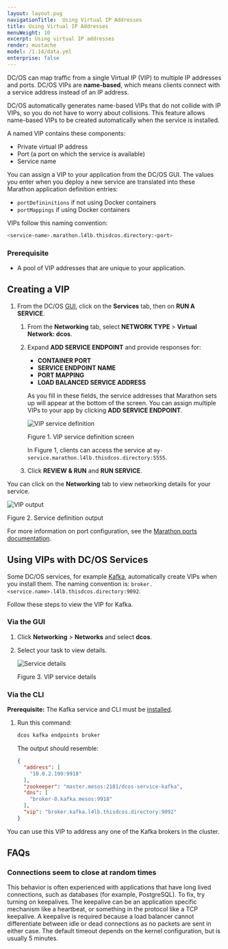 ```yaml
---
layout: layout.pug
navigationTitle:  Using Virtual IP Addresses
title: Using Virtual IP Addresses
menuWeight: 10
excerpt: Using virtual IP addresses
render: mustache
model: /1.14/data.yml
enterprise: false
---
```




DC/OS can map traffic from a single Virtual IP (VIP) to multiple IP addresses and ports. DC/OS VIPs are **name-based**, which means clients connect with a service address instead of an IP address.

DC/OS automatically generates name-based VIPs that do not collide with IP VIPs, so you do not have to worry about collisions. This feature allows name-based VIPs to be created automatically when the service is installed.

A named VIP contains these components:

 * Private virtual IP address
 * Port (a port on which the service is available)
 * Service name

You can assign a VIP to your application from the DC/OS GUI. The values you enter when you deploy a new service are translated into these Marathon application definition entries:

- `portDefininitions` if not using Docker containers
- `portMappings` if using Docker containers

VIPs follow this naming convention:

```bash
<service-name>.marathon.l4lb.thisdcos.directory:<port>
```

### Prerequisite

*   A pool of VIP addresses that are unique to your application.

## Creating a VIP

1.  From the DC/OS [GUI](/mesosphere/dcos/1.14/gui/), click on the **Services** tab, then on **RUN A SERVICE**.
    1.  From the **Networking** tab, select  **NETWORK TYPE** > **Virtual Network: dcos**.
    2.  Expand **ADD SERVICE ENDPOINT** and provide responses for:

        -  **CONTAINER PORT**
        -  **SERVICE ENDPOINT NAME**
        -  **PORT MAPPING**
        -  **LOAD BALANCED SERVICE ADDRESS**

        As you fill in these fields, the service addresses that Marathon sets up will appear at the bottom of the screen. You can assign multiple VIPs to your app by clicking **ADD SERVICE ENDPOINT**.

        ![VIP service definition](/mesosphere/dcos/1.14/img/vip-service-definition.png)

        Figure 1. VIP service definition screen

        In Figure 1, clients can access the service at `my-service.marathon.l4lb.thisdcos.directory:5555`.

    1.  Click **REVIEW & RUN** and **RUN SERVICE**.

You can click on the **Networking** tab to view networking details for your service.

![VIP output](/mesosphere/dcos/1.14/img/vip-service-definition-output.png)
 
Figure 2. Service definition output

For more information on port configuration, see the [Marathon ports documentation](/mesosphere/dcos/1.14/deploying-services/service-ports/).

## Using VIPs with DC/OS Services

Some DC/OS services, for example [Kafka](/mesosphere/dcos/services/kafka/), automatically create VIPs when you install them. The naming convention is: `broker.<service.name>.l4lb.thisdcos.directory:9092`.

Follow these steps to view the VIP for Kafka.

### Via the GUI

1.  Click **Networking** > **Networks** and select **dcos**.
1.  Select your task to view details.

    ![Service details](/mesosphere/dcos/1.14/img/vip-service-details.png)

    Figure 3. VIP service details

### Via the CLI

**Prerequisite:** The Kafka service and CLI must be [installed](/mesosphere/dcos/services/kafka/).

1.  Run this command:

    ```bash
    dcos kafka endpoints broker
    ```

    The output should resemble:

    ```json
    {
      "address": [
        "10.0.2.199:9918"
      ],
      "zookeeper": "master.mesos:2181/dcos-service-kafka",
      "dns": [
        "broker-0.kafka.mesos:9918"
      ],
      "vip": "broker.kafka.l4lb.thisdcos.directory:9092"
    }
    ```
You can use this VIP to address any one of the Kafka brokers in the cluster.


## FAQs

### Connections seem to close at random times

This behavior is often experienced with applications that have long lived connections, such as databases (for example, PostgreSQL). To fix, try turning on keepalives. The keepalive can be an application specific mechanism like a heartbeat, or something in the protocol like a TCP keepalive. A keepalive is required because a load balancer cannot differentiate between idle or dead connections as no packets are sent in either case. The default timeout depends on the kernel configuration, but is usually 5 minutes.

 [1]: /1.14/deploying-services/service-ports/
